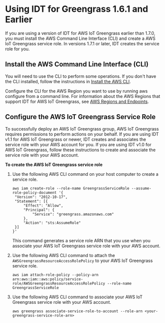 # Using IDT for Greengrass 1\.6\.1 and Earlier<a name="old-idt"></a>

If you are using a version of IDT for AWS IoT Greengrass earlier than 1\.7\.0, you must install the AWS Command Line Interface \(CLI\) and create a AWS IoT Greengrass service role\. In versions 1\.7\.1 or later, IDT creates the service role for you\.

## Install the AWS Command Line Interface \(CLI\)<a name="install-cli"></a>

You will need to use the CLI to perform some operations\. If you don't have the CLI installed, follow the instructions in [Install the AWS CLI](https://docs.aws.amazon.com/cli/latest/userguide/installing.html)\.

Configure the CLI for the AWS Region you want to use by running aws configure from a command line\. For information about the AWS Regions that support IDT for AWS IoT Greengrass, see [AWS Regions and Endpoints](https://docs.aws.amazon.com/general/latest/gr/rande.html#amazon-freertos-ota-control)\.

## Configure the AWS IoT Greengrass Service Role<a name="config-gg-role"></a>

To successfully deploy an AWS IoT Greengrass group, AWS IoT Greengrass requires permissions to perform actions on your behalf\. If you are using IDT v1\.1 for AWS IoT Greengrass or newer, IDT creates and associates the service role with your AWS account for you\. If you are using IDT v1\.0 for AWS IoT Greengrass, follow these instructions to create and associate the service role with your AWS account\.

**To create the AWS IoT Greengrass service role**

1. Use the following AWS CLI command on your host computer to create a service role\.

   ```
   aws iam create-role --role-name GreengrassServiceRole --assume-role-policy-document '{ 
   	"Version": "2012-10-17",
   	"Statement": [{
   		"Effect": "Allow",
   		"Principal": {
   			"Service": "greengrass.amazonaws.com"
   		},
   		"Action": "sts:AssumeRole"
   	}]
   }'
   ```

   This command generates a service role ARN that you use when you associate your AWS IoT Greengrass service role with your AWS account\.

1. Use the following AWS CLI command to attach the `AWSGreengrassResourceAccessRolePolicy` to your AWS IoT Greengrass service role\.

   ```
   aws iam attach-role-policy --policy-arn arn:aws:iam::aws:policy/service-role/AWSGreengrassResourceAccessRolePolicy --role-name GreengrassServiceRole
   ```

1. Use the following AWS CLI command to associate your AWS IoT Greengrass service role with your AWS account\.

   ```
   aws greengrass associate-service-role-to-account --role-arn <your-greengrass-service-role-arn>
   ```